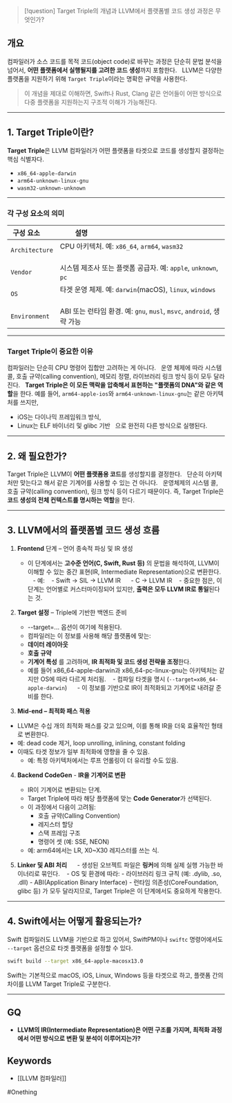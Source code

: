 
> [!question]
> Target Triple의 개념과 LLVM에서 플랫폼별 코드 생성 과정은 무엇인가?

## 개요
컴파일러가 소스 코드를 목적 코드(object code)로 바꾸는 과정은 단순히 문법 분석을 넘어서, **어떤 플랫폼에서 실행될지를 고려한 코드 생성**까지 포함한다.  
LLVM은 다양한 플랫폼을 지원하기 위해 `Target Triple`이라는 명확한 규약을 사용한다.

> 이 개념을 제대로 이해하면, Swift나 Rust, Clang 같은 언어들이 어떤 방식으로 다중 플랫폼을 지원하는지 구조적 이해가 가능해진다.

---
## 1. Target Triple이란?
**Target Triple**은 LLVM 컴파일러가 어떤 플랫폼을 타겟으로 코드를 생성할지 결정하는 핵심 식별자다.
- `x86_64-apple-darwin`
- `arm64-unknown-linux-gnu`
- `wasm32-unknown-unknown`

---

### 각 구성 요소의 의미
| 구성 요소          | 설명                                                                 |
| -------------- | ------------------------------------------------------------------ |
| `Architecture` | CPU 아키텍처. 예: `x86_64`, `arm64`, `wasm32`                           |
| `Vendor`       | 시스템 제조사 또는 플랫폼 공급자. 예: `apple`, `unknown`, `pc`                    |
| `OS`           | 타겟 운영 체제. 예: `darwin`(macOS), `linux`, `windows`                   |
| `Environment`  | ABI 또는 런타임 환경. 예: `gnu`, `musl`, `msvc`, `android`, 생략 가능          |

---

### Target Triple이 중요한 이유

컴파일러는 단순히 CPU 명령어 집합만 고려하는 게 아니다.  
운영 체제에 따라 시스템 콜, 호출 규약(calling convention), 메모리 정렬, 라이브러리 링크 방식 등이 모두 달라진다.  
**Target Triple은 이 모든 맥락을 압축해서 표현하는 "플랫폼의 DNA"와 같은 역할**을 한다.
예를 들어, `arm64-apple-ios`와 `arm64-unknown-linux-gnu`는 같은 아키텍처를 쓰지만,  
- iOS는 다이나믹 프레임워크 방식,
- Linux는 ELF 바이너리 및 glibc 기반  
으로 완전히 다른 방식으로 실행된다.

  
---
## 2. 왜 필요한가?
Target Triple은 LLVM이 **어떤 플랫폼용 코드**를 생성할지를 결정한다.  
단순히 아키텍처만 맞는다고 해서 같은 기계어를 사용할 수 있는 건 아니다.  
운영체제의 시스템 콜, 호출 규약(calling convention), 링크 방식 등이 다르기 때문이다.
즉, Target Triple은 **코드 생성의 전체 컨텍스트를 명시하는 역할**을 한다.

---

## 3. LLVM에서의 플랫폼별 코드 생성 흐름
1. **Frontend** 단계 – 언어 종속적 파싱 및 IR 생성
   - 이 단계에서는 **고수준 언어(C, Swift, Rust 등)** 의 문법을 해석하여, LLVM이 이해할 수 있는 중간 표현(IR, Intermediate Representation)으로 변환한다.
   - 예: 
	   - Swift → SIL → LLVM IR  
	   - C → LLVM IR
   - 중요한 점은, 이 단계는 언어별로 커스터마이징되어 있지만, **출력은 모두 LLVM IR로 통일**된다는 것.

2. **Target 설정** – Triple에 기반한 백엔드 준비
   - --target=... 옵션이 여기에 적용된다.
   - 컴파일러는 이 정보를 사용해 해당 플랫폼에 맞는:
    - **데이터 레이아웃**
	- **호출 규약**
	- **기계어 특성**
	를 고려하며, **IR 최적화 및 코드 생성 전략을 조정**한다.
	- 예를 들어 x86_64-apple-darwin과 x86_64-pc-linux-gnu는 아키텍처는 같지만 OS에 따라 다르게 처리됨.
   - 컴파일 타겟을 명시 (`--target=x86_64-apple-darwin`)  
   - 이 정보를 기반으로 IR이 최적화되고 기계어로 내려갈 준비를 한다.
  
3. **Mid-end – 최적화 패스 적용**
- LLVM은 수십 개의 최적화 패스를 갖고 있으며, 이를 통해 IR을 더욱 효율적인 형태로 변환한다.
- 예: dead code 제거, loop unrolling, inlining, constant folding
- 이때도 타겟 정보가 일부 최적화에 영향을 줄 수 있음.
	- 예: 특정 아키텍처에서는 루프 언롤링이 더 유리할 수도 있음.

4. **Backend CodeGen**  -  **IR을 기계어로 변환** 
   - IR이 기계어로 변환되는 단계.
   - Target Triple에 따라 해당 플랫폼에 맞는 **Code Generator**가 선택된다. 
   - 이 과정에서 다음이 고려됨:
       - 호출 규약(Calling Convention)
       - 레지스터 할당
       - 스택 프레임 구조
       - 명령어 셋 (예: SSE, NEON)
   - 예: arm64에서는 LR, X0~X30 레지스터를 쓰는 식.

5. **Linker 및 ABI 처리**  
   - 생성된 오브젝트 파일은 **링커**에 의해 실제 실행 가능한 바이너리로 묶인다.
   - OS 및 환경에 따라:
	   - 라이브러리 링크 규칙 (예: .dylib, .so, .dll)
	   - ABI(Application Binary Interface)
	   - 런타임 의존성(CoreFoundation, glibc 등)
	 가 모두 달라지므로, Target Triple은 이 단계에서도 중요하게 작용한다.

---

## 4. Swift에서는 어떻게 활용되는가?
Swift 컴파일러도 LLVM을 기반으로 하고 있어서, SwiftPM이나 `swiftc` 명령어에서도 `--target` 옵션으로 타겟 플랫폼을 설정할 수 있다.

```sh
swift build --target x86_64-apple-macosx13.0
```

Swift는 기본적으로 macOS, iOS, Linux, Windows 등을 타겟으로 하고, 플랫폼 간의 차이를 LLVM Target Triple로 구분한다.

---

## GQ
- **LLVM의 IR(Intermediate Representation)은 어떤 구조를 가지며, 최적화 과정에서 어떤 방식으로 변환 및 분석이 이루어지는가?**

## Keywords
- [[LLVM 컴파일러]]


#Onething 
